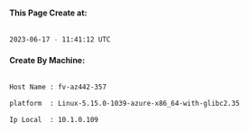 
   
#### This Page Create at:

```bash

2023-06-17 - 11:41:12 UTC

```

#### Create By Machine:

```bash

Host Name : fv-az442-357

platform  : Linux-5.15.0-1039-azure-x86_64-with-glibc2.35

Ip Local  : 10.1.0.109

```

